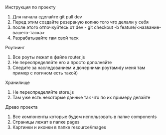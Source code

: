 Инструкция по проекту

1) Для начала сделайте git pull dev
2) Перед этим создайте резервную копию того что делали у себя
3) после этого отпочкуйтесь от dev - git checkout -b feature/<название-вашего-таска>
4) Разрабатывайте там свой таск

Роутиинг
1) Все роуты лежат в файле router.js
2) Не переопределяйте его а просто дополняйте
3) Следите за наследованием и дочерними роутами(у меня там пример с логином есть такой)

Хранилище
1) Не переопределяйте store.js
2) Там уже есть некоторые данные так что по их примеру делайте

Древо проекта
1) Все компоненты которые будем использовать в папке components
2) Страницы лежат в папке pages
3) Картинки и иконки в папке resource/images
